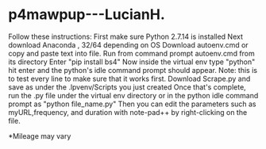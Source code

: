 # p4mawpup---LucianH.

Follow these instructions: 
First make sure Python 2.7.14 is installed 
Next download Anaconda , 32/64 depending on OS 
Download autoenv.cmd or copy and paste text into file.
Run from command prompt autoenv.cmd from its directory
Enter "pip install bs4"
Now inside the virtual env type "python" hit enter and the python's idle command prompt should appear.
Note: this is to test every line to make sure that it works first. 
Download Scrape.py and save as under the .lpvenv/Scripts you just created
Once that's complete, run the .py file under the virtual env directory or in the python idle command prompt as "python file_name.py"
Then you can edit the parameters such as myURL,frequency, and duration with note-pad++ by right-clicking on the file.








*Mileage may vary 
